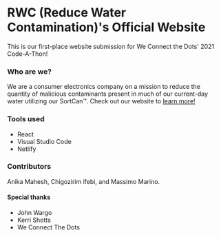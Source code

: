 # RWC (Reduce Water Contamination)'s Official Website
This is our first-place website submission for We Connect the Dots' 2021 Code-A-Thon!   
### Who are we?
We are a consumer electronics company on a mission to reduce the quantity of malicious contaminants present in much of our current-day water utilizing our SortCan™.
Check out our website to [learn more!](https://rwc.netlify.app)
### Tools used
* React
* Visual Studio Code
* Netlify
### Contributors
Anika Mahesh, Chigozirim ifebi, and Massimo Marino.   
#### Special thanks
* John Wargo 
* Kerri Shotts
* We Connect The Dots

